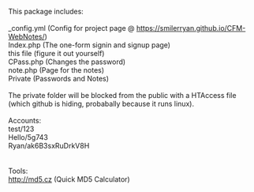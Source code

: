 This package includes:<br>
<br>
_config.yml (Config for project page @ https://smilerryan.github.io/CFM-WebNotes/)<br>
Index.php (The one-form signin and signup page)<br>
this file (figure it out yourself)<br>
CPass.php (Changes the password)<br>
note.php  (Page for the notes)<br>
Private (Passwords and Notes)<br>
<br>
The private folder will be blocked from the public with a HTAccess file<br>
(which github is hiding, probabally because it runs linux).<br>
<br>
Accounts:<br>
test/123<br>
Hello/5g743<br>
Ryan/ak6B3sxRuDrkV8H<br>
<br>
<br>
Tools:<br>
http://md5.cz (Quick MD5 Calculator)<br>

